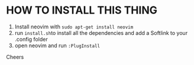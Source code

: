 # HOW TO INSTALL THIS THING

1. Install neovim with `sudo apt-get install neovim` 
2. run `install.sh`to install all the dependencies and add a Softlink to your .config folder
3. open neovim and run `:PlugInstall`

Cheers
